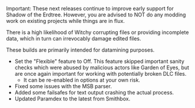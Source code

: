 Important: These next releases continue to improve early support for Shadow of the Erdtree. However, you are advised to NOT do any modding work on existing projects while things are in flux.

There is a high likelihood of Witchy corrupting files or providing incomplete data, which in turn can irrevocably damage edited files.

These builds are primarily intended for datamining purposes.

* Set the "Flexible" feature to Off. This feature skipped important sanity checks which were abused by malicious actors like Garden of Eyes, but are once again important for working with potentially broken DLC files.
  * It can be re-enabled in options at your own risk.
* Fixed some issues with the MSB parser.
* Added some failsafes for text output crashing the actual process.
* Updated Paramdex to the latest from Smithbox.